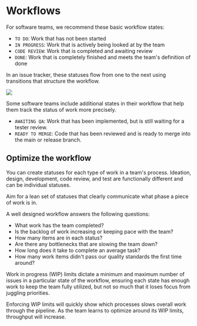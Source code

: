 # Workflows

For software teams, we recommend these basic workflow states:

- `TO DO`: Work that has not been started
- `IN PROGRESS`: Work that is actively being looked at by the team
- `CODE REVIEW`: Work that is completed and awaiting review
- `DONE`: Work that is completely finished and meets the team's definition of done

In an issue tracker, these statuses flow from one to the next using transitions that structure the workflow. 

![](https://wac-cdn.atlassian.com/dam/jcr:b05f60d5-04a0-4ef1-b2f6-c329bcbdd068/AgileWorkflow.svg?cdnVersion=1746)

Some software teams include additional states in their workflow that help them track the status of work more precisely.

- `AWAITING QA`: Work that has been implemented, but is still waiting for a tester review.
- `READY TO MERGE`: Code that has been reviewed and is ready to merge into the main or release branch.


## Optimize the workflow

You can create statuses for each type of work in a team's process. Ideation, design, development, code review, and test are functionally different and can be individual statuses.

Aim for a lean set of statuses that clearly communicate what phase a piece of work is in.

A well designed workflow answers the following questions:

- What work has the team completed?
- Is the backlog of work increasing or keeping pace with the team?
- How many items are in each status?
- Are there any bottlenecks that are slowing the team down?
- How long does it take to complete an average task?
- How many work items didn't pass our quality standards the first time around?

Work in progress (WIP) limits dictate a minimum and maximum number of issues in a particular state of the workflow, ensuring each state has enough work to keep the team fully utilized, but not so much that it loses focus from juggling priorities. 

Enforcing WIP limits will quickly show which processes slows overall work through the pipeline. As the team learns to optimize around its WIP limits, throughput will increase.